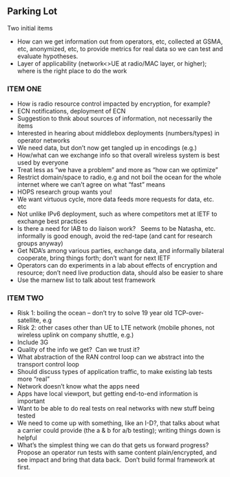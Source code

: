 ## Parking Lot

Two initial items
* How can we get information out from operators, etc, collected at GSMA, etc, anonymized, etc, to provide metrics for real data so we can test and evaluate hypotheses.
* Layer of applicability (network<>UE at radio/MAC layer, or higher); where is the right place to do the work
 
### ITEM ONE
* How is radio resource control impacted by encryption, for example?
* ECN notifications, deployment of ECN
* Suggestion to thnk about sources of information, not necessarily the items
* Interested in hearing about middlebox deployments (numbers/types) in operator networks
* We need data, but don’t now get tangled up in encodings (e.g.)
* How/what can we exchange info so that overall wireless system is best used by everyone
* Treat less as “we have a problem” and more as “how can we optimize”
* Restrict domain/space to radio, e.g and not boil the ocean for the whole internet where we can’t agree on what “fast” means
* HOPS research group wants you!
* We want virtuous cycle, more data feeds more requests for data, etc. etc
* Not unlike IPv6 deployment, such as where competitors met at IETF to exchange best practices
* Is there a need for IAB to do liaison work?   Seems to be Natasha, etc. informally is good enough, avoid the red-tape (and cant for research groups anyway)
* Get NDA’s among various parties, exchange data, and informally bilateral cooperate, bring things forth; don’t want for next IETF
* Operators can do experiments in a lab about effects of encryption and resource; don’t need live production data, should also be easier to share
* Use the marnew list to talk about test framework
 
### ITEM TWO
* Risk 1: boiling the ocean – don’t try to solve 19 year old TCP-over-satellite, e.g
* Risk 2: other cases other than UE to LTE network (mobile phones, not wireless uplink on company shuttle, e.g.)
* Include 3G
* Quality of the info we get?  Can we trust it?
* What abstraction of the RAN control loop can we abstract into the transport control loop
* Should discuss types of application traffic, to make existing lab tests more “real”
* Network doesn’t know what the apps need
* Apps have local viewport, but getting end-to-end information is important
* Want to be able to do real tests on real networks with new stuff being tested
* We need to come up with something, like an I-D?, that talks about what a carrier could provide (the a & b for a/b testing); writing things down is helpful
* What’s the simplest thing we can do that gets us forward progress? Propose an operator run tests with same content plain/encrypted, and see impact and bring that data back.  Don’t build formal framework at first.
 
